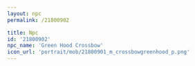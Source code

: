 ```yaml
---
layout: npc
permalink: /21800902

title: Npc
id: '21800902'
npc_name: 'Green Hood Crossbow'
icon_url: 'portrait/mob/21800901_m_crossbowgreenhood_p.png'
---
```

